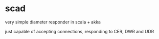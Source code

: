 # scad
very simple diameter responder in scala + akka

just capable of accepting connections, responding to CER, DWR and UDR
